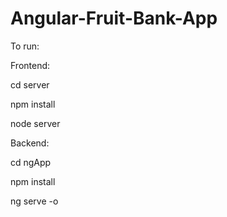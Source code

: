 # Angular-Fruit-Bank-App
 
To run:

Frontend:

cd server

npm install

node server


Backend:

cd ngApp

npm install

ng serve -o

